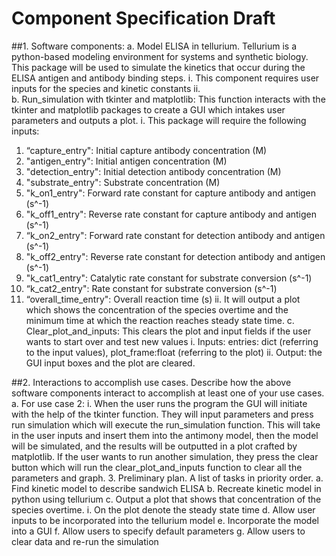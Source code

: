 # Component Specification Draft

##1.	Software components:
a.	Model ELISA in tellurium. 
Tellurium is a python-based modeling environment for systems and synthetic biology. This package will be used to simulate the kinetics that occur during the ELISA antigen and antibody binding steps.
i.	This component requires user inputs for the species and kinetic constants
ii.	 
b.	Run_simulation with tkinter and matplotlib: 
This function interacts with the tkinter and matplotlib packages to create a GUI which intakes user parameters and outputs a plot.
i.	This package will require the following inputs:
1.	“capture_entry": Initial capture antibody concentration (M)
2.	"antigen_entry": Initial antigen concentration (M)
3.	"detection_entry": Initial detection antibody concentration (M)
4.	"substrate_entry": Substrate concentration (M)
5.	"k_on1_entry": Forward rate constant for capture antibody and antigen (s^-1)
6.	 "k_off1_entry": Reverse rate constant for capture antibody and antigen (s^-1)
7.	“k_on2_entry": Forward rate constant for detection antibody and antigen (s^-1)
8.	"k_off2_entry": Reverse rate constant for detection antibody and antigen (s^-1)
9.	"k_cat1_entry": Catalytic rate constant for substrate conversion (s^-1)
10.	“k_cat2_entry": Rate constant for substrate conversion (s^-1)
11.	“overall_time_entry": Overall reaction time (s)
ii.	It will output a plot which shows the concentration of the species overtime and the minimum time at which the reaction reaches steady state time.
c.	Clear_plot_and_inputs: 
This clears the plot and input fields if the user wants to start over and test new values
i.	Inputs: entries: dict (referring to the input values), plot_frame:float (referring to the plot)
ii.	Output: the GUI input boxes and the plot are cleared.

##2.	Interactions to accomplish use cases. Describe how the above software components interact to accomplish at least one of your use cases.
a.	For use case 2:
i.	When the user runs the program the GUI will initiate with the help of the tkinter function. They will input parameters and press run simulation which will execute the run_simulation function. This will take in the user inputs and insert them into the antimony model, then the model will be simulated, and the results will be outputted in a plot crafted by matplotlib. If the user wants to run another simulation, they press the clear button which will run the clear_plot_and_inputs function to clear all the parameters and graph.
3.	Preliminary plan. A list of tasks in priority order.
a.	Find kinetic model to describe sandwich ELISA
b.	Recreate kinetic model in python using tellurium
c.	Output a plot that shows that concentration of the species overtime.
i.	On the plot denote the steady state time
d.	Allow user inputs to be incorporated into the tellurium model
e.	Incorporate the model into a GUI
f.	Allow users to specify default parameters
g.	Allow users to clear data and re-run the simulation



